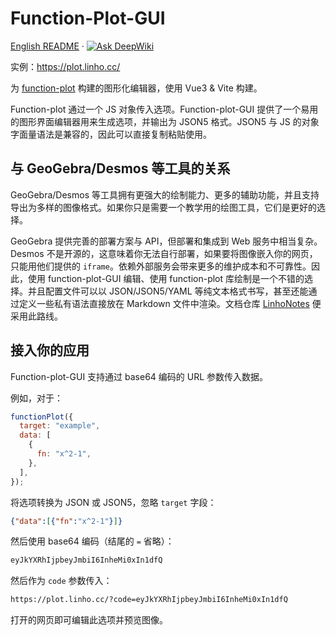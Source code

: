 # Function-Plot-GUI

[English README](./README.md) · [![Ask DeepWiki](https://deepwiki.com/badge.svg)](https://deepwiki.com/Linho1219/function-plot-GUI)

实例：<https://plot.linho.cc/>

为 [function-plot](https://mauriciopoppe.github.io/function-plot/) 构建的图形化编辑器，使用 Vue3 & Vite 构建。

Function-plot 通过一个 JS 对象传入选项。Function-plot-GUI 提供了一个易用的图形界面编辑器用来生成选项，并输出为 JSON5 格式。JSON5 与 JS 的对象字面量语法是兼容的，因此可以直接复制粘贴使用。

## 与 GeoGebra/Desmos 等工具的关系

GeoGebra/Desmos 等工具拥有更强大的绘制能力、更多的辅助功能，并且支持导出为多样的图像格式。如果你只是需要一个教学用的绘图工具，它们是更好的选择。

GeoGebra 提供完善的部署方案与 API，但部署和集成到 Web 服务中相当复杂。Desmos 不是开源的，这意味着你无法自行部署，如果要将图像嵌入你的网页，只能用他们提供的 `iframe`。依赖外部服务会带来更多的维护成本和不可靠性。因此，使用 function-plot-GUI 编辑、使用 function-plot 库绘制是一个不错的选择。并且配置文件可以以 JSON/JSON5/YAML 等纯文本格式书写，甚至还能通过定义一些私有语法直接放在 Markdown 文件中渲染。文档仓库 [LinhoNotes](https://notes.linho.cc/) 便采用此路线。

## 接入你的应用

Function-plot-GUI 支持通过 base64 编码的 URL 参数传入数据。

例如，对于：

```js
functionPlot({
  target: "example",
  data: [
    {
      fn: "x^2-1",
    },
  ],
});
```

将选项转换为 JSON 或 JSON5，忽略 `target` 字段：

```json
{"data":[{"fn":"x^2-1"}]}
```

然后使用 base64 编码（结尾的 `=` 省略）：

```txt
eyJkYXRhIjpbeyJmbiI6InheMi0xIn1dfQ
```

然后作为 `code` 参数传入：

```txt
https://plot.linho.cc/?code=eyJkYXRhIjpbeyJmbiI6InheMi0xIn1dfQ
```

打开的网页即可编辑此选项并预览图像。
